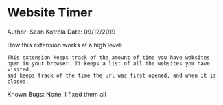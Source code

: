 # Website Timer

Author: Sean Kotrola
Date: 09/12/2019

How this extension works at a high level:

    This extension keeps track of the amount of time you have websites open in your browser. It keeps a list of all the websites you have visited,
    and keeps track of the time the url was first opened, and when it is closed.

Known Bugs:
    None, I fixed them all
